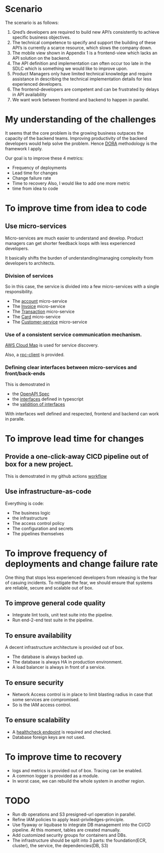 # Scenario
The scenario is as follows:
1. Qred’s developers are required to build new API’s consistently to achieve specific business objectives.
2. The technical competence to specify and support the building of these API’s is currently a scarce resource, which slows the company down.
3. The mobile view shown in Appendix 1 is a frontend-view which lacks an API solution on the backend.
4. The API definition and implementation can often occur too late in the SDLC which is something we would like to improve upon.
5. Product Managers only have limited technical knowledge and require assistance in describing the technical implementation details for less experienced developers.
6. The frontend-developers are competent and can be frustrated by delays in API availability
7. We want work between frontend and backend to happen in parallel.

# My understanding of the challenges
It seems that the core problem is the growing business outpaces the capacity of the backend teams.
Improving productivity of the backend developers would help solve the problem. 
Hence [DORA](https://www.atlassian.com/devops/frameworks/dora-metrics) methodology is the framework I apply.

Our goal is to improve these 4 metrics:
- Frequency of deployments
- Lead time for changes
- Change failure rate
- Time to recovery
Also, I would like to add one more metric
- time from idea to code

# To improve time from idea to code
## Use micro-services
Micro-services are much easier to understand and develop. Product managers can get shorter feedback loops  with less experienced developers.

It basically shifts the burden of understanding/managing complexity from developers to architects.

### Division of services
So in this case, the service is divided into a few micro-services with a single responsibility.
- The [account](https://github.com/lipingtababa/account/) micro-service 
- The [Invoice](https://github.com/lipingtababa/invoice) micro-service
- The [Transaction](https://github.com/lipingtababa/transaction) micro-service
- The [Card](https://github.com/lipingtababa/card) micro-service
- The [Customer-service](https://github.com/lipingtababa/customer) micro-service

### Use of a consistent service communication mechanism.
[AWS Cloud Map](./infrastructure/aws/service.tf#L128) is used for service discovery.

Also, a [rpc-client](./src/rpc_client.ts) is provided.

### Defining clear interfaces between micro-services and front/back-ends
This is demostrated in 
- the [OpenAPI Spec ](./openapi.yaml)
- the [interfaces](./src/interfaces.ts) defined in typescript
- the [validition of interfaces](./package.json#L15C1-L16C1)

With interfaces well defined and respected, frontend and backend can work in paralle. 

# To improve lead time for changes
## Provide a one-click-away CICD pipeline out of box for a new project.
This is demostrated in my github actions [workflow](./.github/workflows/service.yml)

## Use infrastructure-as-code
Everything is code:
- The business logic
- the infrastructure
- The access control policy
- The configuration and secrets 
- The pipelines themselves

# To improve frequency of deployments and change failure rate
One thing that stops less experienced developers from releasing is the fear of casuing incidents.
To mitigate the fear, we should ensure that systems are reliable, secure and scalable out of box.

## To improve general code quality
- Integrate lint tools, unit test suite into the pipeline.
- Run end-2-end test suite in the pipeline.

## To ensure availability
A decent infrastructure architecture is provided out of box.
- The database is always backed up.
- The database is always HA in production environment.
- A load balancer is always in front of a service.

## To ensure security
- Network Access control is in place to limit blasting radius in case that some services are compromised.
- So is the IAM access control.

## To ensure scalability
- A [healthcheck endpoint](./src/index.ts#L143) is required and checked.
- Database foreign keys are not used.

# To improve time to recovery
- logs and metrics is provided out of box. Tracing can be enabled.
- A common logger is provided as a module.
- In worst case, we can rebuild the whole system in another region.


# TODO
- Run db operations and S3 presigned-url operation in parallel.
- Refine IAM policies to apply least-priviledges-principle.
- Use flyaway or liquibase to integrate DB management into the CI/CD pipeline. At this moment, tables are created manually.
- Add customized security groups for containers and DBs.
- The infrastructure should be split into 3 parts: the foundation(ECR, cluster), the service, the dependencies(DB, S3)

